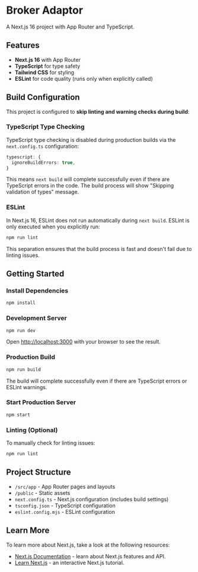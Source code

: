 # Broker Adaptor

A Next.js 16 project with App Router and TypeScript.

## Features

- **Next.js 16** with App Router
- **TypeScript** for type safety
- **Tailwind CSS** for styling
- **ESLint** for code quality (runs only when explicitly called)

## Build Configuration

This project is configured to **skip linting and warning checks during build**:

### TypeScript Type Checking
TypeScript type checking is disabled during production builds via the `next.config.ts` configuration:

```typescript
typescript: {
  ignoreBuildErrors: true,
}
```

This means `next build` will complete successfully even if there are TypeScript errors in the code. The build process will show "Skipping validation of types" message.

### ESLint
In Next.js 16, ESLint does not run automatically during `next build`. ESLint is only executed when you explicitly run:

```bash
npm run lint
```

This separation ensures that the build process is fast and doesn't fail due to linting issues.

## Getting Started

### Install Dependencies

```bash
npm install
```

### Development Server

```bash
npm run dev
```

Open [http://localhost:3000](http://localhost:3000) with your browser to see the result.

### Production Build

```bash
npm run build
```

The build will complete successfully even if there are TypeScript errors or ESLint warnings.

### Start Production Server

```bash
npm start
```

### Linting (Optional)

To manually check for linting issues:

```bash
npm run lint
```

## Project Structure

- `/src/app` - App Router pages and layouts
- `/public` - Static assets
- `next.config.ts` - Next.js configuration (includes build settings)
- `tsconfig.json` - TypeScript configuration
- `eslint.config.mjs` - ESLint configuration

## Learn More

To learn more about Next.js, take a look at the following resources:

- [Next.js Documentation](https://nextjs.org/docs) - learn about Next.js features and API.
- [Learn Next.js](https://nextjs.org/learn) - an interactive Next.js tutorial.
